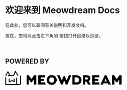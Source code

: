# 欢迎来到 Meowdream Docs

在此处，您可以查阅有关说明和开发文档。

现在，您可以点击右下角的 <i class="bi-list"></i> 按钮打开目录以浏览。

<br />

## POWERED BY
![pic](/assets/image/logo-title-dark.png)